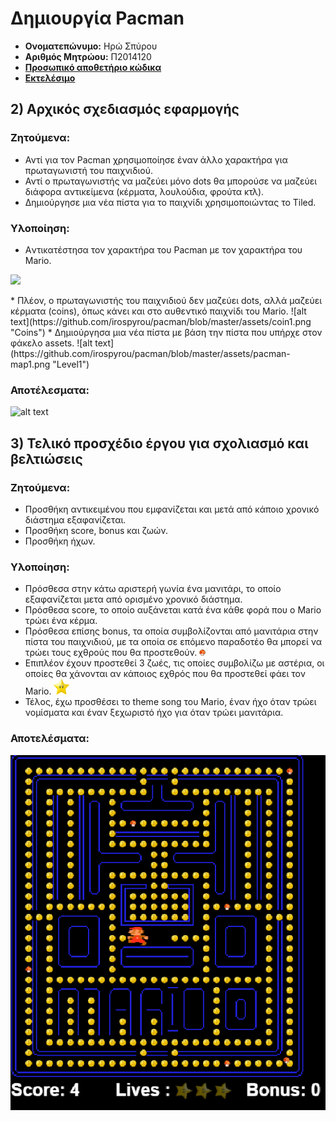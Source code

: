 # Δημιουργία Pacman

*	**Ονοματεπώνυμο:** Ηρώ Σπύρου
*	**Αριθμός Μητρώου:** Π2014120
*	**[Προσωπικό αποθετήριο κώδικα](https://github.com/irospyrou/pacman "Iro's Repository")**
*	**[Εκτελέσιμο](https://irospyrou.github.io/pacman/ "Iro's Pacman")**

## 2)	Aρχικός σχεδιασμός εφαρμογής
### Ζητούμενα:
  *	Αντί για τον Pacman χρησιμοποίησε έναν άλλο χαρακτήρα για πρωταγωνιστή του παιχνιδιού.
  *	Αντί ο πρωταγωνιστής να μαζεύει μόνο dots θα μπορούσε να μαζεύει διάφορα αντικείμενα (κέρματα, λουλούδια, φρούτα κτλ).
  *	Δημιούργησε μια νέα πίστα για το παιχνίδι χρησιμοποιώντας το Tiled.

### Υλοποίηση:
  * Aντικατέστησα τον χαρακτήρα του Pacman με τον χαρακτήρα του Mario.
  <p align="left">
    <img src="https://cloud.githubusercontent.com/assets/15046396/26546513/02e08bd2-4473-11e7-91cb-042165d5378f.png">
  </p>
  * Πλέον, ο πρωταγωνιστής του παιχνιδιού δεν μαζεύει dots, αλλά μαζεύει κέρματα (coins), όπως κάνει και στο αυθεντικό παιχνίδι του Mario.
  ![alt text](https://github.com/irospyrou/pacman/blob/master/assets/coin1.png "Coins")
  * Δημιούργησα μια νέα πίστα με βάση την πίστα που υπήρχε στον φάκελο assets.
  ![alt text](https://github.com/irospyrou/pacman/blob/master/assets/pacman-map1.png "Level1")

### Αποτέλεσματα:
 ![alt text](https://github.com/irospyrou/pacman/blob/master/assets/Screenshot.png "Screenshot")
 
## 3) Τελικό προσχέδιο έργου για σχολιασμό και βελτιώσεις 
### Ζητούμενα:
  * Προσθήκη αντικειμένου που εμφανίζεται και μετά από κάποιο χρονικό διάστημα εξαφανίζεται.
  * Προσθήκη score, bonus και ζωών.
  * Προσθήκη ήχων.
  
### Υλοποίηση:
  * Πρόσθεσα στην κάτω αριστερή γωνία ένα μανιτάρι, το οποίο εξαφανίζεται μετα από ορισμένο χρονικό διάστημα.
  * Πρόσθεσα score, το οποίο αυξάνεται κατά ένα κάθε φορά που ο Mario τρώει ένα κέρμα. 
  * Πρόσθεσα επίσης bonus, τα οποία συμβολίζονται από μανιτάρια στην πίστα του παιχνιδιού, με τα οποία σε επόμενο παραδοτέο θα μπορεί να τρώει τους εχθρούς που θα προστεθούν.
  ![alt text](https://github.com/irospyrou/pacman/blob/master/assets/mushroom1.png "Mushrooms")
  * Επιπλέον έχουν προστεθεί 3 ζωές, τις οποίες συμβολίζω με αστέρια, οι οποίες θα χάνονται αν κάποιος εχθρός που θα προστεθεί φάει τον Mario.
  ![alt text](https://github.com/irospyrou/pacman/blob/master/assets/star2.png "Stars")
  * Τέλος, έχω προσθέσει το theme song του Mario, έναν ήχο όταν τρώει νομίσματα και έναν ξεχωριστό ήχο για όταν τρώει μανιτάρια.

### Αποτελέσματα:
 ![alt text](https://github.com/irospyrou/pacman/blob/master/assets/Screenshot2.png "Screenshot")
